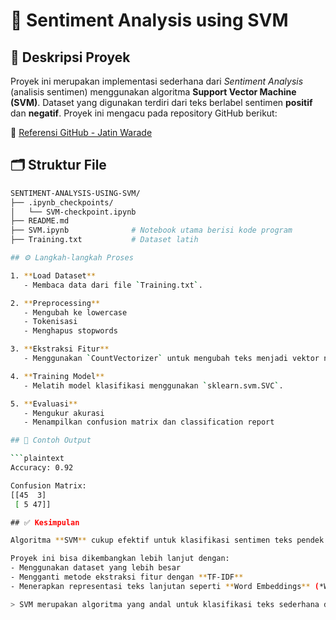 # 🧠 Sentiment Analysis using SVM

## 📌 Deskripsi Proyek

Proyek ini merupakan implementasi sederhana dari _Sentiment Analysis_ (analisis sentimen) menggunakan algoritma **Support Vector Machine (SVM)**. Dataset yang digunakan terdiri dari teks berlabel sentimen **positif** dan **negatif**. Proyek ini mengacu pada repository GitHub berikut:

🔗 [Referensi GitHub - Jatin Warade](https://github.com/jatinwarade/Sentiment-analysis-using-SVM)

## 🗂️ Struktur File

```bash
SENTIMENT-ANALYSIS-USING-SVM/
├── .ipynb_checkpoints/
│   └── SVM-checkpoint.ipynb
├── README.md
├── SVM.ipynb              # Notebook utama berisi kode program
├── Training.txt           # Dataset latih

## ⚙️ Langkah-langkah Proses

1. **Load Dataset**
   - Membaca data dari file `Training.txt`.

2. **Preprocessing**
   - Mengubah ke lowercase
   - Tokenisasi
   - Menghapus stopwords

3. **Ekstraksi Fitur**
   - Menggunakan `CountVectorizer` untuk mengubah teks menjadi vektor numerik.

4. **Training Model**
   - Melatih model klasifikasi menggunakan `sklearn.svm.SVC`.

5. **Evaluasi**
   - Mengukur akurasi
   - Menampilkan confusion matrix dan classification report

## 🧪 Contoh Output

```plaintext
Accuracy: 0.92

Confusion Matrix:
[[45  3]
 [ 5 47]]

## ✅ Kesimpulan

Algoritma **SVM** cukup efektif untuk klasifikasi sentimen teks pendek. Dengan *preprocessing* sederhana dan fitur berbasis kata, model ini mampu mencapai akurasi yang tinggi.

Proyek ini bisa dikembangkan lebih lanjut dengan:
- Menggunakan dataset yang lebih besar
- Mengganti metode ekstraksi fitur dengan **TF-IDF**
- Menerapkan representasi teks lanjutan seperti **Word Embeddings** (*Word2Vec*, *GloVe*, dll)

> SVM merupakan algoritma yang andal untuk klasifikasi teks sederhana dan tetap relevan untuk tugas-tugas NLP dasar.

